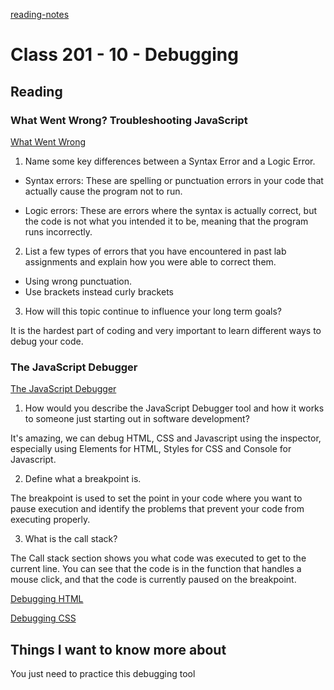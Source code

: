 [reading-notes](https://danielquilo.github.io/readings-notes-v1/code-201/201class-10)

 

# Class 201 - 10 - Debugging

## Reading

### What Went Wrong? Troubleshooting JavaScript

[What Went Wrong](https://developer.mozilla.org/en-US/docs/Learn/JavaScript/First_steps/What_went_wrong)

1. Name some key differences between a Syntax Error and a Logic Error.  

- Syntax errors: These are spelling or punctuation errors in your code that actually cause the program not to run.

- Logic errors: These are errors where the syntax is actually correct, but the code is not what you intended it to be, meaning that the program runs incorrectly.

2. List a few types of errors that you have encountered in past lab assignments and explain how you were able to correct them.  

- Using wrong punctuation.
- Use brackets instead curly brackets

3. How will this topic continue to influence your long term goals?  

It is the hardest part of coding and very important to learn different ways to debug your code.  

### The JavaScript Debugger

[The JavaScript Debugger](https://developer.mozilla.org/en-US/docs/Learn/Common_questions/Tools_and_setup/What_are_browser_developer_tools#the_javascript_debugger)  

1. How would you describe the JavaScript Debugger tool and how it works to someone just starting out in software development?  

It's amazing, we can debug HTML, CSS and Javascript using the inspector, especially using Elements for HTML, Styles for CSS and Console for Javascript.

2. Define what a breakpoint is.  

The breakpoint is used to set the point in your code where you want to pause execution and identify the problems that prevent your code from executing properly.

3. What is the call stack?  

The Call stack section shows you what code was executed to get to the current line. You can see that the code is in the function that handles a mouse click, and that the code is currently paused on the breakpoint.

[Debugging HTML](https://developer.mozilla.org/en-US/docs/Learn/HTML/Introduction_to_HTML/Debugging_HTML)

[Debugging CSS](https://developer.mozilla.org/en-US/docs/Learn/CSS/Building_blocks/Debugging_CSS)

## Things I want to know more about

You just need to practice this debugging tool

 